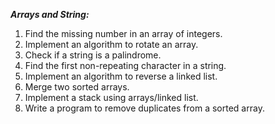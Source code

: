 ***Arrays and String:***

1. Find the missing number in an array of integers.
2. Implement an algorithm to rotate an array.
3. Check if a string is a palindrome.
4. Find the first non-repeating character in a string.
5. Implement an algorithm to reverse a linked list.
6. Merge two sorted arrays.
7. Implement a stack using arrays/linked list.
8. Write a program to remove duplicates from a sorted array.


